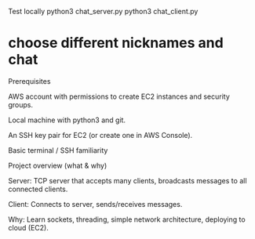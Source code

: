 Test locally 
python3 chat_server.py
python3 chat_client.py
# choose different nicknames and chat

Prerequisites

AWS account with permissions to create EC2 instances and security groups.

Local machine with python3 and git.

An SSH key pair for EC2 (or create one in AWS Console).

Basic terminal / SSH familiarity

Project overview (what & why)

Server: TCP server that accepts many clients, broadcasts messages to all connected clients.

Client: Connects to server, sends/receives messages.

Why: Learn sockets, threading, simple network architecture, deploying to cloud (EC2).
